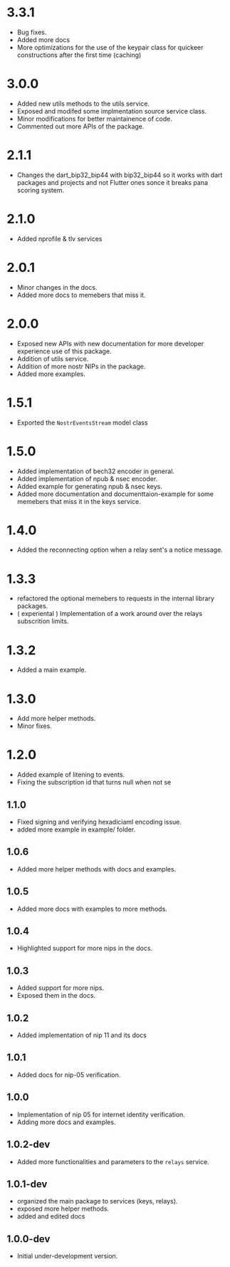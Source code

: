 # 3.3.1
 - Bug fixes.
 - Added more docs
 - More optimizations for the use of the keypair class for quickeer constructions after the first time (caching)
# 3.0.0
 
 - Added new utils methods to the utils service.
 - Exposed and modifed some implmentation source service class.
 - Minor modifications for better maintainence of code.
 - Commented out more APIs of the package.

# 2.1.1

- Changes the dart_bip32_bip44 with bip32_bip44 so it works with dart packages and projects and not Flutter ones sonce it breaks pana scoring system.

# 2.1.0
 
 - Added nprofile & tlv services
# 2.0.1
 
 - Minor changes in the docs.
 - Added more docs to memebers that miss it. 
# 2.0.0
 
 - Exposed new APIs with new documentation for more developer experience use of this package.
 - Addition of utils service.
 - Addition of more nostr NIPs in the package.
 - Added more examples.

# 1.5.1

- Exported the `NostrEventsStream` model class

# 1.5.0

- Added implementation of bech32 encoder in general.
- Added implementation of npub & nsec encoder.
- Added example for generating npub & nsec keys.
- Added more documentation and documenttaion-example for some memebers that miss it in the keys service.

# 1.4.0

- Added the reconnecting option when a relay sent's a notice message.

# 1.3.3

- refactored the optional memebers to requests in the internal library packages.
- ( experiental ) Implementation of a work around over the relays subscrition limits.

# 1.3.2

- Added a main example.

# 1.3.0

- Add more helper methods.
- Minor fixes.

# 1.2.0

- Added example of litening to events.
- Fixing the subscription id that turns null when not se

## 1.1.0

- Fixed signing and verifying hexadiciaml encoding issue.
- added more example in example/ folder.

## 1.0.6

- Added more helper methods with docs and examples.

## 1.0.5

- Added more docs with examples to more methods.

## 1.0.4

- Highlighted support for more nips in the docs.

## 1.0.3

- Added support for more nips.
- Exposed them in the docs.

## 1.0.2

- Added implementation of nip 11 and its docs

## 1.0.1

- Added docs for nip-05 verification.

## 1.0.0

- Implementation of nip 05 for internet identity verification.
- Adding more docs and examples.

## 1.0.2-dev

- Added more functionalities and parameters to the `relays` service.

## 1.0.1-dev

- organized the main package to services (keys, relays).
- exposed more helper methods.
- added and edited docs

## 1.0.0-dev

- Initial under-development version.

